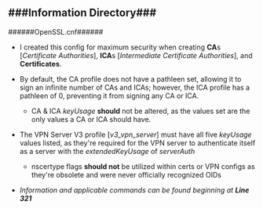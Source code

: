 ###Information Directory###
---
######OpenSSL.cnf######
  - I created this config for maximum security when creating **CA**s [_Certificate Authorities_], **ICA**s [_Intermediate Certificate Authorities_], and **Certificates**.

- By default, the CA profile does not have a pathleen set, allowing it to sign an infinite number of CAs and ICAs; however, the ICA profile has a pathleen of 0, preventing it from signing any CA or ICA.
  - CA & ICA _keyUsage_ **should** not be altered, as the values set are the only values a CA or ICA should have.

- The VPN Server V3 profile [_v3_vpn_server_] must have all five _keyUsage_ values listed, as they're required for the VPN server to authenticate itself as a server with the _extendedKeyUsage_ of _serverAuth_
  - nscertype flags **should not** be utilized within certs or VPN configs as they're obsolete and were never officially recognized OIDs 

- _Information and applicable commands can be found beginning at_ ___Line 321___
